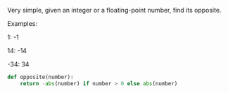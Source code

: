 Very simple, given an integer or a floating-point number, find its opposite.

Examples:

1: -1

14: -14

-34: 34

```python
def opposite(number):
    return -abs(number) if number > 0 else abs(number)

```
